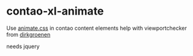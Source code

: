 # contao-xl-animate
Use [animate.css](http://daneden.github.io/animate.css) in contao content elements
help with viewportchecker from [dirkgroenen](https://github.com/dirkgroenen/jQuery-viewport-checker)

needs jquery
